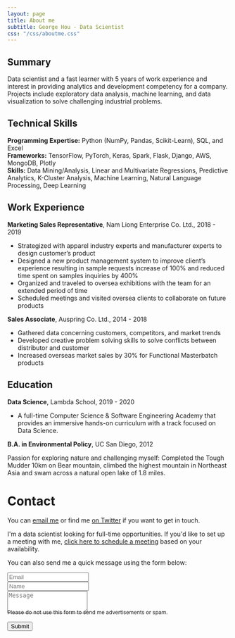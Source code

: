 ```yaml
---
layout: page
title: About me
subtitle: George Hou - Data Scientist
css: "/css/aboutme.css"
---
```

<span class="fa fa-address-card about-icon"></span>
## Summary
Data scientist and a fast learner with 5 years of work experience and interest in providing analytics and development competency for a company. Projects include exploratory data analysis, machine learning, and data visualization to solve challenging industrial problems.

<span class="fa fa-code about-icon"></span>
## Technical Skills
**Programming Expertise:** Python (NumPy, Pandas, Scikit-Learn), SQL, and Excel
<br>
**Frameworks:** TensorFlow, PyTorch, Keras, Spark, Flask, Django, AWS, MongoDB, Plotly
<br>
**Skills:** Data Mining/Analysis, Linear and Multivariate Regressions, Predictive Analytics, K-Cluster Analysis, Machine Learning, Natural Language Processing, Deep Learning
<span class="fa fa-graduation-cap about-icon"></span>

<span class="fa fa-briefcase about-icon"></span>
## Work Experience
**Marketing Sales Representative**, Nam Liong Enterprise Co. Ltd., 2018 - 2019
- Strategized with apparel industry experts and manufacturer experts to design customer’s product
- Designed a new product management system to improve client’s experience resulting in sample requests increase of 100% and reduced time spent on samples inquiries by 400%
- Organized and traveled to oversea exhibitions with the team for an extended period of time
- Scheduled meetings and visited oversea clients to collaborate on future products

**Sales Associate**, Auspring Co. Ltd., 2014 - 2018
- Gathered data concerning customers, competitors, and market trends
- Developed creative problem solving skills to solve conflicts between distributor and customer
- Increased overseas market sales by 30% for Functional Masterbatch products

## Education
**Data Science**, Lambda School, 2019 - 2020
- A full-time Computer Science & Software Engineering Academy that provides an immersive hands-on curriculum with a track focused on Data Science.

**B.A. in Environmental Policy**, UC San Diego, 2012

<span class="fa fa-heart about-icon"></span>
Passion for exploring nature and challenging myself: Completed the Tough Mudder 10km on Bear mountain, climbed the highest mountain in Northeast Asia and swam across a natural open lake of 1.8 miles.

<span class="fa fa-envelope about-icon"></span>
# Contact
<p>You can <a href="mailto:georgehou2008@gmail.com?subject=Hello from gyhou.com">email me</a> or find me <a href="https://twitter.com/gyhou">on Twitter</a> if you want to get in touch.</p>
<p>I'm a data scientist looking for full-time opportunities. If you'd like to set up a meeting with me, <a href="https://calendly.com/gyhou/meeting">click here to schedule a meeting</a> based on your availability.</p>

<form action="https://formspree.io/mgekrkbr" method="POST" class="form" id="contact-form">
  <p>You can also send me a quick message using the form below:</p>
  <div class="row">
    <div class="col-xs-6">
      <input type="email" name="_replyto" class="form-control input-lg" placeholder="Email" title="Email">
    </div>
    <div class="col-xs-6">
      <input type="text" name="name" class="form-control input-lg" placeholder="Name" title="Name">
    </div>
  </div>
  <input type="hidden" name="_subject" value="New submission from gyhou.com">
  <textarea type="text" name="content" class="form-control input-lg" placeholder="Message" title="Message" required="required" rows="3"></textarea>
  <input type="text" name="_gotcha" style="display:none">
  <input type="hidden" name="_next" value="?message=Your message was sent successfully, thanks!" />
  
  <div style="font-size: 12px; margin: -10px 0 10px;">Please do not use this form to send me advertisements or spam.</div>
  
  <button type="submit" class="btn btn-lg btn-primary">Submit</button>
  </form>
